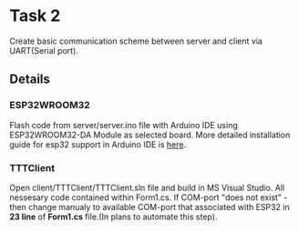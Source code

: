 # Task 2
Create basic communication scheme between server and client via UART(Serial port).

## Details 
### ESP32WROOM32
Flash code from server/server.ino file with Arduino IDE using ESP32WROOM32-DA Module as selected board.
More detailed installation guide for esp32 support in Arduino IDE is [here](https://randomnerdtutorials.com/installing-the-esp32-board-in-arduino-ide-windows-instructions/ "ESP32 in Arduine IDE").

### TTTClient
Open client/TTTClient/TTTClient.sln file and build in MS Visual Studio. All nessesary code contained within Form1.cs.
If COM-port "does not exist" - then change manualy to available COM-port that associated with ESP32 in **23 line** of **Form1.cs** file.(In plans to automate this step).